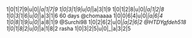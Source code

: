 1|0|1|7|9|u|0|_|a|1|7|9
1|0|3|1|9|u|0|_|a|3|1|9
1|0|1|2|8|u|0|_|a|1|2|8
1|0|3|1|6|u|0|_|a|3|1|6 60 days @chomaaaa
1|0|0|6|4|u|0|_|a|6|4
1|0|8|1|9|u|0|_|a|8|1|9 @Surchi98
1|0|2|6|2|u|0|_|a|2|6|2‌ @HTDYgfdeh518
1|0|1|8|2|u|0|_|a|1|8|2 rasha
1|0|3|2|5|u|0|_|a|3|2|5
